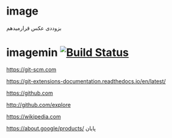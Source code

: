 # image
بزوددی عکس قرارمیدهم





# imagemin [![Build Status](https://git-scm.com/imagemin/imagemin.svg?branch=master)](https://travis-ci.com/github/imagemin/imagemin)


https://git-scm.com


https://git-extensions-documentation.readthedocs.io/en/latest/


https://github.com


http://github.com/explore


https://wikipedia.com



https://about.google/products/
پایان

